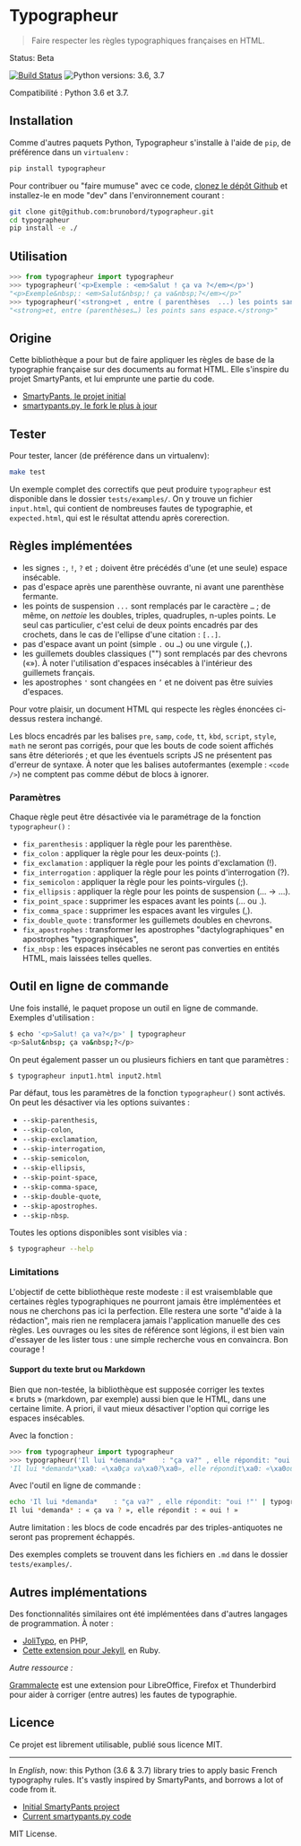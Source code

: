# Typographeur

> Faire respecter les règles typographiques françaises en HTML.

Status: Beta

[![Build Status](https://travis-ci.org/brunobord/typographeur.svg?branch=master)](https://travis-ci.org/brunobord/typographeur)
![Python versions: 3.6, 3.7](https://img.shields.io/pypi/pyversions/typographeur.svg)

Compatibilité : Python 3.6 et 3.7.

## Installation

Comme d'autres paquets Python, Typographeur s'installe à l'aide de ``pip``, de préférence dans un ``virtualenv`` :

```sh
pip install typographeur
```

Pour contribuer ou "faire mumuse" avec ce code, [clonez le dépôt Github](https://github.com:brunobord/typographeur) et installez-le en mode "dev" dans l'environnement courant :

```sh
git clone git@github.com:brunobord/typographeur.git
cd typographeur
pip install -e ./
```


## Utilisation

```python
>>> from typographeur import typographeur
>>> typographeur('<p>Exemple : <em>Salut ! ça va ?</em></p>')
"<p>Exemple&nbsp;: <em>Salut&nbsp;! ça va&nbsp;?</em></p>"
>>> typographeur('<strong>et , entre ( parenthèses  ...) les points sans espace  .</strong>')
"<strong>et, entre (parenthèses…) les points sans espace.</strong>"
```

## Origine

Cette bibliothèque a pour but de faire appliquer les règles de base de la typographie française sur des documents au format HTML. Elle s'inspire du projet SmartyPants, et lui emprunte une partie du code.

* [SmartyPants, le projet initial](https://daringfireball.net/projects/smartypants/)
* [smartypants.py, le fork le plus à jour](https://pypi.org/project/smartypants/)

## Tester

Pour tester, lancer (de préférence dans un virtualenv):

```sh
make test
```

Un exemple complet des correctifs que peut produire `typographeur` est disponible dans le dossier `tests/examples/`. On y trouve un fichier `input.html`, qui contient de nombreuses fautes de typographie, et `expected.html`, qui est le résultat attendu après corerection.

## Règles implémentées

* les signes `:`, `!`, `?` et `;` doivent être précédés d'une (et une seule) espace insécable.
* pas d'espace après une parenthèse ouvrante, ni avant une parenthèse fermante.
* les points de suspension `...` sont remplacés par le caractère `…` ; de même, on *nettoie* les doubles, triples, quadruples, n-uples points. Le seul cas particulier, c'est celui de deux points encadrés par des crochets, dans le cas de l'ellipse d'une citation : ``[..]``.
* pas d'espace avant un point (simple `.` ou `…`) ou une virgule (`,`).
* les guillemets doubles classiques ("") sont remplacés par des chevrons («»). À noter l'utilisation d'espaces insécables à l'intérieur des guillemets français.
* les apostrophes `'` sont changées en `’` et ne doivent pas être suivies d'espaces.

Pour votre plaisir, un document HTML qui respecte les règles énoncées ci-dessus restera inchangé.

Les blocs encadrés par les balises `pre`, `samp`, `code`, `tt`, `kbd`, `script`, `style`, `math` ne seront pas corrigés, pour que les bouts de code soient affichés sans être déteriorés ; et que les éventuels scripts JS ne présentent pas d'erreur de syntaxe. À noter que les balises autofermantes (exemple : ``<code />``) ne comptent pas comme début de blocs à ignorer.

### Paramètres

Chaque règle peut être désactivée via le paramétrage de la fonction ``typographeur()`` :

* ``fix_parenthesis`` : appliquer la règle pour les parenthèse.
* ``fix_colon`` : appliquer la règle pour les deux-points (:).
* ``fix_exclamation`` : appliquer la règle pour les points d'exclamation (!).
* ``fix_interrogation`` : appliquer la règle pour les points d'interrogation (?).
* ``fix_semicolon`` : appliquer la règle pour les points-virgules (;).
* ``fix_ellipsis`` : appliquer la règle pour les points de suspension (... -> …).
* ``fix_point_space`` : supprimer les espaces avant les points (… ou .).
* ``fix_comma_space`` : supprimer les espaces avant les virgules (,).
* ``fix_double_quote`` : transformer les guillemets doubles en chevrons.
* ``fix_apostrophes`` : transformer les apostrophes "dactylographiques" en apostrophes "typographiques",
* ``fix_nbsp`` : les espaces insécables ne seront pas converties en entités HTML, mais laissées telles quelles.

## Outil en ligne de commande

Une fois installé, le paquet propose un outil en ligne de commande. Exemples d'utilisation :

```sh
$ echo '<p>Salut! ça va?</p>' | typographeur
<p>Salut&nbsp; ça va&nbsp;?</p>
```

On peut également passer un ou plusieurs fichiers en tant que paramètres :

```sh
$ typographeur input1.html input2.html
```

Par défaut, tous les paramètres de la fonction ``typographeur()`` sont activés. On peut les désactiver via les options suivantes :

* ``--skip-parenthesis``,
* ``--skip-colon``,
* ``--skip-exclamation``,
* ``--skip-interrogation``,
* ``--skip-semicolon``,
* ``--skip-ellipsis``,
* ``--skip-point-space``,
* ``--skip-comma-space``,
* ``--skip-double-quote``,
* ``--skip-apostrophes``.
* ``--skip-nbsp``.

Toutes les options disponibles sont visibles via :

```sh
$ typographeur --help
```

### Limitations

L'objectif de cette bibliothèque reste modeste : il est vraisemblable que certaines règles typographiques ne pourront jamais être implémentées et nous ne cherchons pas ici la perfection. Elle restera une sorte "d'aide à la rédaction", mais rien ne remplacera jamais l'application manuelle des ces règles. Les ouvrages ou les sites de référence sont légions, il est bien vain d'essayer de les lister tous : une simple recherche vous en convaincra. Bon courage !

#### Support du texte brut ou Markdown

Bien que non-testée, la bibliothèque est supposée corriger les textes « bruts » (markdown, par exemple) aussi bien que le HTML, dans une certaine limite. A priori, il vaut mieux désactiver l'option qui corrige les espaces insécables.

Avec la fonction :

```python
>>> from typographeur import typographeur
>>> typographeur('Il lui *demanda*    : "ça va?" , elle répondit: "oui !"', fix_nbsp=False)
'Il lui *demanda*\xa0: «\xa0ça va\xa0?\xa0», elle répondit\xa0: «\xa0oui\xa0!\xa0»'
```

Avec l'outil en ligne de commande :

```sh
echo 'Il lui *demanda*    : "ça va?" , elle répondit: "oui !"' | typographeur --skip-nbsp
Il lui *demanda* : « ça va ? », elle répondit : « oui ! »
```

Autre limitation : les blocs de code encadrés par des triples-antiquotes ne seront pas proprement échappés.

Des exemples complets se trouvent dans les fichiers en ``.md`` dans le dossier `tests/examples/`.

## Autres implémentations

Des fonctionnalités similaires ont été implémentées dans d'autres langages de programmation. À noter :

* [JoliTypo](https://github.com/jolicode/JoliTypo), en PHP,
* [Cette extension pour Jekyll](https://github.com/borisschapira/jekyll-microtypo/blob/master/lib/jekyll/microtypo.rb), en Ruby.

*Autre ressource :*

[Grammalecte](https://www.dicollecte.org/) est une extension pour LibreOffice, Firefox et Thunderbird pour aider à corriger (entre autres) les fautes de typographie.

## Licence

Ce projet est librement utilisable, publié sous licence MIT.

-----

In *English*, now: this Python (3.6 & 3.7) library tries to apply basic French typography rules. It's vastly inspired by SmartyPants, and borrows a lot of code from it.

* [Initial SmartyPants project](https://daringfireball.net/projects/smartypants/)
* [Current smartypants.py code](https://pypi.org/project/smartypants/)

MIT License.
